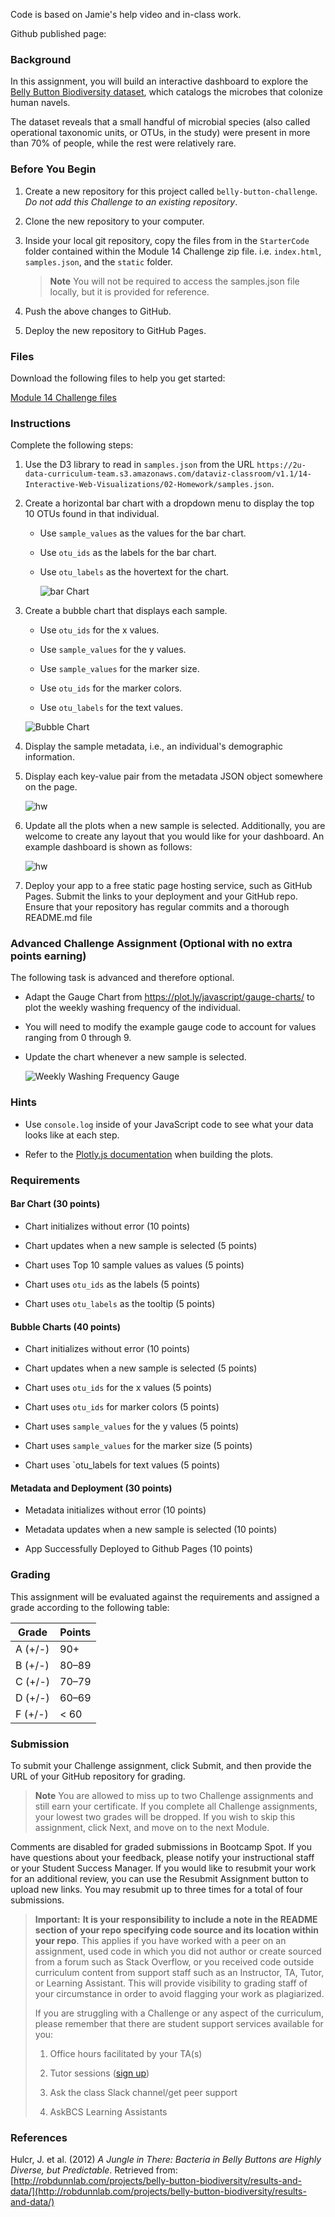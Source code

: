 Code is based on Jamie's help video and in-class work. 

Github published page: 

<div id="bootcamp"><img style="display: none;" src="https://static.bc-edx.com/data/dl-1-2/m14/lms/img/banner.jpg" alt="lesson banner" />

### Background

In this assignment, you will build an interactive dashboard to explore the [Belly Button Biodiversity dataset](http://robdunnlab.com/projects/belly-button-biodiversity/), which catalogs the microbes that colonize human navels.

The dataset reveals that a small handful of microbial species (also called operational taxonomic units, or OTUs, in the study) were present in more than 70% of people, while the rest were relatively rare.

### Before You Begin

1. Create a new repository for this project called `belly-button-challenge`. *Do not add this Challenge to an existing repository*.

2. Clone the new repository to your computer.

3. Inside your local git repository, copy the files from in the `StarterCode` folder contained within the Module 14 Challenge zip file. i.e. `index.html`, `samples.json`, and the `static` folder.

    > **Note** You will not be required to access the samples.json file locally, but it is provided for reference.

4. Push the above changes to GitHub.

5. Deploy the new repository to GitHub Pages.

### Files

Download the following files to help you get started:

[Module 14 Challenge files](https://static.bc-edx.com/data/dl-1-2/m14/lms/starter/Starter_Code.zip)

### Instructions

Complete the following steps:

1. Use the D3 library to read in `samples.json` from the URL `https://2u-data-curriculum-team.s3.amazonaws.com/dataviz-classroom/v1.1/14-Interactive-Web-Visualizations/02-Homework/samples.json`.

2. Create a horizontal bar chart with a dropdown menu to display the top 10 OTUs found in that individual.

    * Use `sample_values` as the values for the bar chart.

    * Use `otu_ids` as the labels for the bar chart.

    * Use `otu_labels` as the hovertext for the chart.

      ![bar Chart](https://static.bc-edx.com/data/dl-1-2/m14/lms/img/hw01.jpg)

3. Create a bubble chart that displays each sample.

    * Use `otu_ids` for the x values.

    * Use `sample_values` for the y values.

    * Use `sample_values` for the marker size.

    * Use `otu_ids` for the marker colors.

    * Use `otu_labels` for the text values.

    ![Bubble Chart](https://static.bc-edx.com/data/dl-1-2/m14/lms/img/bubble_chart.jpg)

4. Display the sample metadata, i.e., an individual's demographic information.

5. Display each key-value pair from the metadata JSON object somewhere on the page.

    ![hw](https://static.bc-edx.com/data/dl-1-2/m14/lms/img/hw03.jpg)

6. Update all the plots when a new sample is selected. Additionally, you are welcome to create any layout that you would like for your dashboard. An example dashboard is shown as follows:

    ![hw](https://static.bc-edx.com/data/dl-1-2/m14/lms/img/hw02.jpg)

7. Deploy your app to a free static page hosting service, such as GitHub Pages. Submit the links to your deployment and your GitHub repo. Ensure that your repository has regular commits and a thorough README.md file

### Advanced Challenge Assignment (Optional with no extra points earning)

The following task is advanced and therefore optional.

* Adapt the Gauge Chart from <https://plot.ly/javascript/gauge-charts/> to plot the weekly washing frequency of the individual.

* You will need to modify the example gauge code to account for values ranging from 0 through 9.

* Update the chart whenever a new sample is selected.

  ![Weekly Washing Frequency Gauge](https://static.bc-edx.com/data/dl-1-2/m14/lms/img/gauge.jpg)

### Hints

* Use `console.log` inside of your JavaScript code to see what your data looks like at each step.

* Refer to the [Plotly.js documentation](https://plot.ly/javascript/) when building the plots.

### Requirements

#### Bar Chart (30 points)

* Chart initializes without error (10 points)

* Chart updates when a new sample is selected  (5 points)

* Chart uses Top 10 sample values as values (5 points)

* Chart uses `otu_ids` as the labels (5 points)

* Chart uses `otu_labels` as the tooltip (5 points)

#### Bubble Charts (40 points)

* Chart initializes without error (10 points)

* Chart updates when a new sample is selected  (5 points)

* Chart uses `otu_ids` for the x values (5 points)

* Chart uses `otu_ids` for marker colors (5 points)

* Chart uses `sample_values` for the y values (5 points)

* Chart uses `sample_values` for the marker size (5 points)

* Chart uses `otu_labels for text values (5 points)

#### Metadata and Deployment (30 points)

* Metadata initializes without error (10 points)

* Metadata updates when a new sample is selected (10 points)

* App Successfully Deployed to Github Pages (10 points)

### Grading

This assignment will be evaluated against the requirements and assigned a grade according to the following table:

| Grade | Points |
| --- | --- |
| A (+/-) | 90+ |
| B (+/-) | 80&ndash;89 |
| C (+/-) | 70&ndash;79 |
| D (+/-) | 60&ndash;69 |
| F (+/-) | < 60 |

### Submission

To submit your Challenge assignment, click Submit, and then provide the URL of your GitHub repository for grading.

> **Note** You are allowed to miss up to two Challenge assignments and still earn your certificate. If you complete all Challenge assignments, your lowest two grades will be dropped. If you wish to skip this assignment, click Next, and move on to the next Module.

Comments are disabled for graded submissions in Bootcamp Spot. If you have questions about your feedback, please notify your instructional staff or your Student Success Manager. If you would like to resubmit your work for an additional review, you can use the Resubmit Assignment button to upload new links. You may resubmit up to three times for a total of four submissions.

> **Important:** **It is your responsibility to include a note in the README section of your repo specifying code source and its location within your repo**. This applies if you have worked with a peer on an assignment, used code in which you did not author or create sourced from a forum such as Stack Overflow, or you received code outside curriculum content from support staff such as an Instructor, TA, Tutor, or Learning Assistant. This will provide visibility to grading staff of your circumstance in order to avoid flagging your work as plagiarized.
>
> If you are struggling with a Challenge or any aspect of the curriculum, please remember that there are student support services available for you:
>
> 1. Office hours facilitated by your TA(s)
>
> 2. Tutor sessions ([sign up](https://tinyurl.com/BootCampTutorTeam))
>
> 3. Ask the class Slack channel/get peer support
>
> 4. AskBCS Learning Assistants
### References

Hulcr, J. et al. (2012) *A Jungle in There: Bacteria in Belly Buttons are Highly Diverse, but Predictable*. Retrieved from: [http://robdunnlab.com/projects/belly-button-biodiversity/results-and-data/](http://robdunnlab.com/projects/belly-button-biodiversity/results-and-data/)
